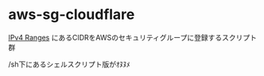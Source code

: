 # aws-sg-cloudflare

[IPv4 Ranges](https://www.cloudflare.com/ips-v4)
にあるCIDRをAWSのセキュリティグループに登録するスクリプト群

/sh下にあるシェルスクリプト版がｵﾇﾇﾒ
